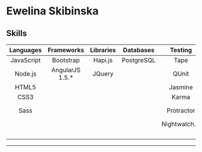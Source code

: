 # Ewelina Skibinska

## Skills

| Languages              | Frameworks        |Libraries         | Databases     | Testing       | Tools                   |
|:----------------------:|:-----------------:|:----------------:|:-------------:|:-------------:|:-----------------------:|
| JavaScript             | Bootstrap         | Hapi.js          | PostgreSQL    | Tape          | Git/Github/SourceTree   |
| Node.js                | AngularJS 1.5.*   | JQuery           |               | QUnit         | Atom/Intellij Idea      |
| HTML5                  |                   |                  |               | Jasmine       | npm/bower               |
| CSS3                   |                   |                  |               | Karma         | Travis CI               |
| Sass                   |                   |                  |               | Protractor    | Codecov/Code climate    |
|                        |                   |                  |               | Nightwatch.js | JIRA                    |
|                        |                   |                  |               |               | Linux                   |

---
